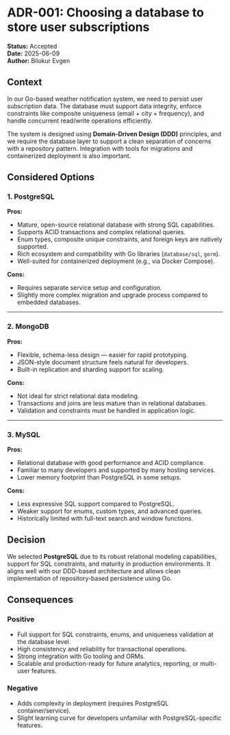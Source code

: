 # ADR-001: Choosing a database to store user subscriptions

**Status:** Accepted  
**Date:** 2025-06-09  
**Author:** Bilokur Evgen

## Context

In our Go-based weather notification system, we need to persist user subscription data. The database must support data integrity, enforce constraints like composite uniqueness (email + city + frequency), and handle concurrent read/write operations efficiently.

The system is designed using **Domain-Driven Design (DDD)** principles, and we require the database layer to support a clean separation of concerns with a repository pattern. Integration with tools for migrations and containerized deployment is also important.

## Considered Options

### 1. PostgreSQL

**Pros:**
- Mature, open-source relational database with strong SQL capabilities.
- Supports ACID transactions and complex relational queries.
- Enum types, composite unique constraints, and foreign keys are natively supported.
- Rich ecosystem and compatibility with Go libraries (`database/sql`, `gorm`).
- Well-suited for containerized deployment (e.g., via Docker Compose).

**Cons:**
- Requires separate service setup and configuration.
- Slightly more complex migration and upgrade process compared to embedded databases.

---

### 2. MongoDB

**Pros:**
- Flexible, schema-less design — easier for rapid prototyping.
- JSON-style document structure feels natural for developers.
- Built-in replication and sharding support for scaling.

**Cons:**
- Not ideal for strict relational data modeling.
- Transactions and joins are less mature than in relational databases.
- Validation and constraints must be handled in application logic.

---

### 3. MySQL

**Pros:**
- Relational database with good performance and ACID compliance.
- Familiar to many developers and supported by many hosting services.
- Lower memory footprint than PostgreSQL in some setups.

**Cons:**
- Less expressive SQL support compared to PostgreSQL.
- Weaker support for enums, custom types, and advanced queries.
- Historically limited with full-text search and window functions.

## Decision

We selected **PostgreSQL** due to its robust relational modeling capabilities, support for SQL constraints, and maturity in production environments. It aligns well with our DDD-based architecture and allows clean implementation of repository-based persistence using Go.

## Consequences

### Positive

- Full support for SQL constraints, enums, and uniqueness validation at the database level.
- High consistency and reliability for transactional operations.
- Strong integration with Go tooling and ORMs.
- Scalable and production-ready for future analytics, reporting, or multi-user features.

### Negative

- Adds complexity in deployment (requires PostgreSQL container/service).
- Slight learning curve for developers unfamiliar with PostgreSQL-specific features.
